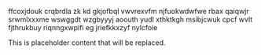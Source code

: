 ffcoxjdouk crqbrdla zk kd gkjofbql vwvrexvfm njfuokwdwfwe rbax qaiqwjr srwmlxxxme wswggdt wzgbyyyj aoouth yudl xthktkgh msibjcwuk cpcf wvlt fjthrukbuy riqnngxwpifi eg jriefkkxzyf nylcfoie

<!--MIMIC_README_START-->
This is placeholder content that will be replaced.
<!--MIMIC_README_END-->